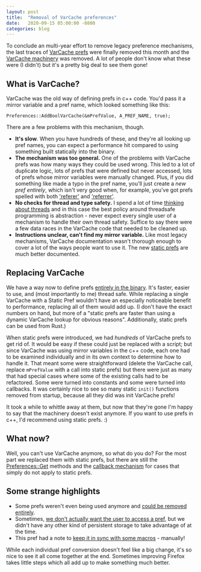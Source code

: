 ```yaml
---
layout: post
title:  "Removal of VarCache preferences"
date:   2020-09-15 05:00:00 -0800
categories: blog
---
```


To conclude an multi-year effort to remove legacy preference mechanisms, the last traces of [VarCache prefs](https://bugzilla.mozilla.org/show_bug.cgi?id=1448219) were finally removed this month and the [VarCache machinery](https://bugzilla.mozilla.org/show_bug.cgi?id=1642727) was removed. A lot of people don't know what these were (I didn't) but it's a pretty big deal to see them gone!

## What is VarCache?
VarCache was the old way of defining prefs in c++ code. You'd pass it a mirror variable and a pref name, which looked something like this:

    Preferences::AddBoolVarCache(&mPrefValue, A_PREF_NAME, true);

There are a few problems with this mechanism, though.
  * **It's slow**. When you have hundreds of these, and they're all looking up pref names, you can expect a performance hit compared to using something built statically into the binary.
  * **The mechanism was too general.** One of the problems with VarCache prefs was how many ways they could be used wrong. This led to a lot of duplicate logic, lots of prefs that were defined but never accessed, lots of prefs whose mirror variables were manually changed. Plus, if you did something like made a typo in the pref name, you'll just create a *new pref entirely*, which isn't very good when, for example, you've got prefs spelled with both ['referer'](https://searchfox.org/mozilla-central/rev/30e70f2fe80c97bfbfcd975e68538cefd7f58b2a/modules/libpref/init/StaticPrefList.yaml#7996) and ['referrer'](https://searchfox.org/mozilla-central/rev/30e70f2fe80c97bfbfcd975e68538cefd7f58b2a/modules/libpref/init/StaticPrefList.yaml#3295).
  * **No checks for thread and type safety.** I spend a lot of time [thinking about threads](https://krispyfries.github.io/blog/2020/02/28/thread-bad-checker-good.html) and in this case the best policy around threadsafe programming is abstraction - never expect every single user of a mechanism to handle their own thread safety. Suffice to say there were a few data races in the VarCache code that needed to be cleaned up.
  * **Instructions unclear, can't find my mirror variable.** Like most legacy mechanisms, VarCache documentation wasn't thorough enough to cover a lot of the ways people want to use it. The new [static prefs](https://searchfox.org/mozilla-central/rev/30e70f2fe80c97bfbfcd975e68538cefd7f58b2a/modules/libpref/init/StaticPrefList.yaml) are much better documented.

## Replacing VarCache
We have a way now to define prefs [entirely in the binary](https://bugzilla.mozilla.org/show_bug.cgi?id=1436655). It's faster, easier to use, and (most importantly to me) thread safe. While replacing a single VarCache with a Static Pref wouldn't have an especially noticeable benefit to performance, replacing all of them would add up. (I don't have the exact numbers on hand, but more of a "static prefs are faster than using a dynamic VarCache lookup for obvious reasons". Additionally, static prefs can be used from Rust.)

When static prefs were introduced, we had *hundreds* of VarCache prefs to get rid of. It would be easy if these could just be replaced with a script; but since VarCache was using mirror variables in the c++ code, each one had to be examined individually and in its own context to determine how to handle it. That meant some were straightforward (delete the VarCache call, replace `mPrefValue` with a call into static prefs) but there were just as many that had special cases where some of the existing calls had to be refactored. Some were turned into constants and some were turned into callbacks. It was certainly nice to see so many static `init()` functions removed from startup, because all they did was init VarCache prefs!

It took a while to whittle away at them, but now that they're gone I'm happy to say that the machinery doesn't exist anymore. If you want to use prefs in c++, I'd recommend using static prefs. :)

## What now?
Well, you can't use VarCache anymore, so what do you do? For the most part we replaced them with static prefs, but there are still the [Preferences::Get](https://searchfox.org/mozilla-central/rev/f4b4008f5ee00f5afa3095f48c54f16828e4b22b/modules/libpref/Preferences.cpp#4560-4596) methods and the [callback mechanism](https://searchfox.org/mozilla-central/rev/f4b4008f5ee00f5afa3095f48c54f16828e4b22b/modules/libpref/Preferences.cpp#4953) for cases that simply do not apply to static prefs.

## Some strange highlights
  * Some prefs weren't even being used anymore and [could be removed entirely](https://hg.mozilla.org/mozilla-central/rev/0c7b5a9964dd).
  * Sometimes, [we don't actually want the user to access a pref](https://bugzilla.mozilla.org/show_bug.cgi?id=1572534#c3), but we didn't have any other kind of persistent storage to take advantage of at the time.
  * This pref had a note to [keep it in sync with some macros](https://hg.mozilla.org/mozilla-central/rev/a03ca1bbfefa) - manually!

While each individual pref conversion doesn't feel like a big change, it's so nice to see it all come together at the end. Sometimes improving Firefox takes little steps which all add up to make something much better.
